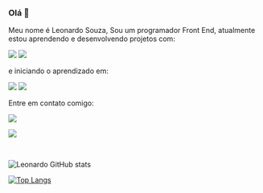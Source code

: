 ### Olá :rocket:

Meu nome é Leonardo Souza, Sou um programador Front End, atualmente estou aprendendo e desenvolvendo projetos com: 

<img src="https://img.shields.io/badge/HTML5-E34F26?style=for-the-badge&logo=html5&logoColor=white" />
<img src="https://img.shields.io/badge/CSS3-1572B6?style=for-the-badge&logo=css3&logoColor=white" />

<br>

e iniciando o aprendizado em:

<img src="https://img.shields.io/badge/JavaScript-323330?style=for-the-badge&logo=javascript&logoColor=F7DF1E" />
<img src="https://img.shields.io/badge/React_Native-20232A?style=for-the-badge&logo=react&logoColor=61DAFB" />

<br>

Entre em contato comigo:

 <a href="https://www.linkedin.com/in/leonardo-souza-aa078a261/"> <img src="https://img.shields.io/badge/LinkedIn-0077B5?style=for-the-badge&logo=linkedin&logoColor=white" /> </a>
 
 <a href="https://wa.me/+5516997386595"> <img src="https://img.shields.io/badge/WhatsApp-25D366?style=for-the-badge&logo=whatsapp&logoColor=white" /> </a>
 
 
 
 <br>
 
 ![Leonardo GitHub stats](https://github-readme-stats.vercel.app/api?username=leonardosdev&show_icons=true&theme=dark)
 
 [![Top Langs](https://github-readme-stats.vercel.app/api/top-langs/?username=leonardosdev&layout=compact)](https://github.com/anuraghazra/github-readme-stats)
